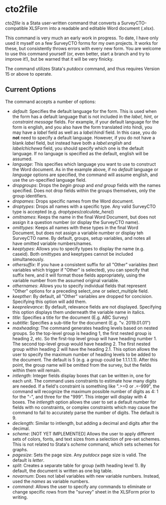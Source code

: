 # cto2file
*cto2file* is a Stata user-written command that converts a SurveyCTO-compatible XLSForm into a readable and editable Word document (.xlsx).

This command is very much an early work in progress. To date, I have only used it myself on a few SurveyCTO forms for my own projects. It works for these, but consistently throws errors with every new form. You are welcome to use this command yourself (or, even better, start a branch and try to improve it!), but be warned that it will be very finicky.

The command utilizes Stata's *putdocx* command, and thus requires Version 15 or above to operate.


## Current Options
The command accepts a number of options:
- *default*: Specifies the default language for the form. This is used when the form has a default language that is not included in the *label*, *hint*, or *constraint message* fields. For example, if your default language for the form is english, and you also have the form translated into hindi, you may have a *label* field as well as a *label:hindi* field. In this case, you do **not** need to specify a default language. However, if you do not have a blank *label* field, but instead have both a *label:english* and *labelchichewa* field, you should specify which one is the default language. If no language is specified as the default, english will be assumed.
- *language*: This specifies which language you want to use to construct the Word document. As in the example above, if no *default* language or *language* options are specified, the command will assume english, and use the un-specified language field.
- *dropgroups*: Drops the *begin group* and *end group* fields with the names specified. Does not drop fields within the groups themselves, only the group identifiers.
- *dropames*: Drops specific names from the Word document.
- *droptypes*: Drops all names with a specific type. Any valid SurveyCTO type is accepted (e.g. *droptypes(calculate_here)*)
- *omitnames*: Keeps the name in the final Word Document, but does not assign it a question number (or display the SurveyCTO name).
- *omittypes*: Keeps all names with these types in the final Word Document, but does not assign a variable number or display teh SurveyCTO name. By default, groups, setup variables, and notes all have omitted variable numbers/names.
- *keeptypes*: Allows you to specify types to display the name (e.g. caseid). Both omittypes and keeptypes cannot be included simultaneously.
- *othersuffix*: If you have a consistent suffix for all "Other" variables (text variables which trigger if "Other" is selected), you can specify that suffix here, and it will format those fields appropriately, using the variable number from the assumed original variable.
- *othernames*: Allows you to specify individual fields that represent "Other" options for a preceding select_one or select_multiple field.
- *keepther*: By default, all "Other" variables are dropped for concision. Specifying this option will add them.
- *keeprelevance*: By default, relevance fields are not displayed. Specifying this option displays them underneath the variable name in italics.
- *title*: Specifies a title for the document (E.g. ABC Survey)
- *subtitle*: Specifies a sub-title for the document (E.g. "v. 2019.01.01")
- *maxheading*: The command generates heading levels based on nested groups. So the top-level group is heading 1, the first nested group is heading 2, etc. So the first-top level group will have heading number 1. The second top-level group would have heading 2. The first nested group within heading 2 will have the heading 2.1. This option allows the user to specify the maximum number of heading levels to be added to the document. The default is 5 (e.g. a group could be 1.1.1.1.1). After this point, the group name will be omitted from the survey, but the fields within them will remain.
- *intlength*: Integer fields display boxes that can be written in, one for each unit. The command uses constraints to estimate how many digits are needed. If a field's constraint is something like ".>=0 or .=-999", the command will recognize the maximum possible number of digits as 4: 1 for the "-", and three for the "999". This integer will display with 4 boxes. The *intlength* option allows the user to set a default number for fields with no constraints, or complex constraints which may cause the command to fail to accurately parse the number of digits. The default is 9.
- *declength*: Similar to intlength, but adding a decimal and digits after the decimal.
- *scheme*: [NOT YET IMPLEMENTED] Allows the user to apply different sets of colors, fonts, and text sizes from a selection of pre-set schemes. This is not related to Stata's *scheme* command, which sets schemes for graphs.
- *pagesize*: Sets the page size. Any *putdocx* page size is valid. The default is *letter*.
- *split*: Creates a separate table for group (with heading level 1). By default, the document is written as one big table.
- *novarnum*: Does not label variables with new variable numbers. Instead, used the *names* as variable numbers.
- *command*: Allows the user to specify any commands to eliminate or change specific rows from the "survey" sheet in the XLSForm prior to writing.
